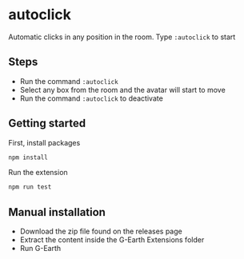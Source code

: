 # autoclick

Automatic clicks in any position in the room. Type `:autoclick` to start

## Steps

- Run the command `:autoclick`
- Select any box from the room and the avatar will start to move
- Run the command `:autoclick` to deactivate

## Getting started

First, install packages

```bash
npm install
```

Run the extension

```bash
npm run test
```

## Manual installation

- Download the zip file found on the releases page
- Extract the content inside the G-Earth Extensions folder
- Run G-Earth
